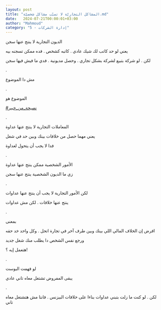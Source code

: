 ```yaml
---
layout: post
title: "المشاكل التجاريّة لا تسبّب مشاكل شخصيّة.md"
date:   2024-07-21T00:00:01+03:00
author: "Mahmoud"
category: "5 - إدارة الشركات"
---
```

الديون التجارية لا ينتج عنها سجن

يعني لو حد كاتب لك شيك عادي . كاتبه كشخص . فده ممكن
تسجنه بيه

لكن . لو شركة بتبيع لشركة بشكل تجاري . وحصل مديونية .
فدي ما فيش فيها سجن

.

مش دا الموضوع

.

الموضوع هو

[<u>\#نصيحة_من_خبير</u>](https://www.facebook.com/hashtag/%D9%86%D8%B5%D9%8A%D8%AD%D8%A9_%D9%85%D9%86_%D8%AE%D8%A8%D9%8A%D8%B1?__eep__=6&__cft__%5b0%5d=AZWjjv6zoT7e1dAi14VHxHTGuKpYlnLXYDpCMCQ2ojCg99qeLoqkqft9S5_oz3Vv6fJLSTTxpjQqUmOGRvHgOmxnuMquDc9j_ZhD9etegMdEExvn99HULTMtdDi7kJzDcLiuiIhuiW_kec47ZmLL_ntv_lmvJjOPriLM0X0JB3jGEA&__tn__=*NK-R)

.

المعاملات التجارية لا ينتج عنها عداوة

يعني مهما حصل من خلافات بينك وبين حد في شغل

فدا لا يجب أن يتحول لعداوة

.

الأمور الشخصية ممكن ينتج عنها عداوة

زي ما الديون الشخصية ينتج عنها سجن

.

لكن الأمور التجارية لا يجب أن ينتج عنها عداوات

ينتج عنها خلافات . لكن مش عداوات

.

بمعنى

افرض إن الخلاف المالي اللي بينك وبين طرف آخر في تجارة
اتحل . وكل واحد خد حقه

ورجع نفس الشخص دا يطلب منك شغل جديد

هتعمل إيه ؟!

.

لو فهمت البوست

يبقى المفروض تشتغل معاه تاني عادي

.

لكن . لو كنت ما زلت بتبني عداوات بناءا على خلافات
البيزنس . فانتا مش هتشتغل معاه تاني
